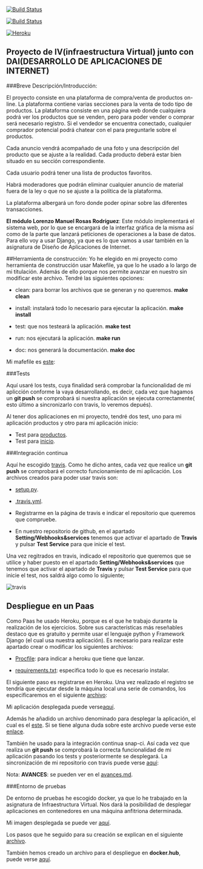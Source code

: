 [![Build Status](https://travis-ci.org/lorenmanu/submodulo-lorenzo.svg?branch=master)](https://travis-ci.org/lorenmanu/submodulo-lorenzo)

[![Build Status](https://snap-ci.com/lorenmanu/submodulo-lorenzo/branch/master/build_image)](https://snap-ci.com/lorenmanu/submodulo-lorenzo/branch/master)

[![Heroku](https://www.herokucdn.com/deploy/button.png)](https://myclient.herokuapp.com/)


## **Proyecto de IV(infraestructura Virtual) junto con DAI(DESARROLLO DE APLICACIONES DE INTERNET)** ##

###Breve Descripción/Introducción:

El proyecto consiste en una plataforma de compra/venta de productos on-line. La plataforma contiene varias secciones para la venta de todo tipo de productos. La plataforma consiste en una página web donde cualquiera podrá ver los productos que se venden, pero para poder vender o comprar será necesario registro. Si el vendedor se encuentra conectado, cualquier comprador potencial podrá chatear con el para preguntarle sobre el productos.

Cada anuncio vendrá acompañado de una foto y una descripción del producto que se ajuste a la realidad. Cada producto deberá estar bien situado en su sección correspondiente.

Cada usuario podrá tener una lista de productos favoritos.

Habrá moderadores que podrán eliminar cualquier anuncio de material fuera de la ley o que no se ajuste a la política de la plataforma.

La plataforma albergará un foro donde poder opinar sobre las diferentes transacciones.

**El módulo  Lorenzo Manuel Rosas Rodríguez**: Este módulo implementará el sistema web, por lo que se encargará de la interfaz gráfica de la misma así como de la parte que lanzará peticiones de operaciones a la base de datos. Para ello voy a usar Django, ya que es lo que vamos a usar también en la asignatura de Diseño de Aplicaciones de Internet.


##Herramienta de construcción:
Yo he elegido en mi proyecto como herramienta de construcción usar Makefile, ya que lo he usado a lo largo de mi titulación. Además de ello porque nos permite avanzar en nuestro sin modificar este archivo. Tendré las siguientes opciones:

- clean: para borrar los archivos que se generan y no queremos. **make clean**

- install: instalará todo lo necesario para ejecutar la aplicación. **make install**

- test: que nos testeará la aplicación. **make test**

- run: nos ejecutará la aplicación. **make run**

- doc: nos generará la documentación. **make doc**

Mi mafefile es [este](Makefile):

###Tests

Aquí usaré  los tests, cuya finalidad será comprobar la funcionalidad de mi aplicción conforme la vaya desarrollando, es decir, cada vez que hagamos un **git push** se comprobará si nuestra aplicación se ejecuta correctamente( esto último a sincronizarlo con travis, lo veremos depués).

Al tener dos aplicaciones en mi proyecto, tendré dos test, uno para mi aplicación productos y otro para mi aplicación inicio:

- Test para [productos](apps/productos/tests.py).
- Test para [inicio](apps/inicio/tests.py).


###Integración continua

Aquí he escogido [travis](https://travis-ci.org/). Como he dicho antes, cada vez que realice un **git push** se comprobará el correcto funcionamiento de mi aplicación. Los archivos creados para poder usar travis son:
- [setup.py](setup.py).
- [.travis.yml](.travis.yml).


- Registrarme en la página de travis e indicar el repositorio que queremos que compruebe.
- En nuestro repositorio de github, en el apartado **Setting/Webhooks&services** tenemos que activar el apartado de **Travis** y  pulsar **Test Service** para que inicie el test.

Una vez regitrados en travis, indicado el repositorio que queremos que se utilice y haber puesto en el apartado **Setting/Webhooks&services** que tenemos que activar el apartado de **Travis** y  pulsar **Test Service** para que inicie el test, nos saldrá algo como lo siguiente;

![travis](https://www.dropbox.com/s/uoyn00dq4dw8vph/img23.png?dl=1)



## Despliegue en un Paas
 Como Paas he usado Heroku, porque es el que he trabajo durante la realización de los ejercicios. Sobre sus características más reseñables destaco que es gratuito y permite usar el lenguaje python y Framework Django (el cual usa nuestra aplicación). Es necesario para realizar este apartado crear o modificar los siguientes archivos:

- [Procfile](Profile): para indicar a heroku que tiene que lanzar.

- [requirements.txt](requirements.txt): especifica todo lo que es necesario instalar.

El siguiente paso es registrarse en Heroku. Una vez realizado el registro se tendría que ejecutar desde la máquina local una serie de comandos, los especificaremos en el siguiente [archivo](heroku.md):


Mi aplicación desplegada puede verse[aquí](https://MiTienda.herokuapp.com/).

Además he añadido un archivo denominado para desplegar la aplicación, el cual es el [este](despliegue.sh).
Si se tiene alguna duda sobre este archivo puede verse este [enlace](https://github.com/iblancasa/BackendSI2-IV/wiki/DespliegueHeroku).

También he usado para la integración continua snap-ci. Así cada vez que realiza un **git push** se comprobará la correcta funcionalidad de mi aplicación pasando los tests y posteriormente se desplegará. La sincronización de mi repositorio con travis puede verse [aquí](snap-ci.md):


Nota: **AVANCES**: se pueden ver en el [avances.md](avances.md).



###Entorno de pruebas

De entorno de pruebas he escogido docker, ya que lo he trabajado en la asignatura de Infraestructura Virtual. Nos dará la posibilidad de desplegar aplicaciones en contenedores en una máquina anfitriona determinada.

Mi imagen desplegada se puede ver [aquí](https://hub.docker.com/r/lorenmanu/submodulo-lorenzo/).

Los pasos que he seguido para su creación se explican en el siguiente [archivo](docker.md).

También hemos creado un archivo para el despliegue en **docker.hub**, puede verse [aquí](despligue_docker.sh).






